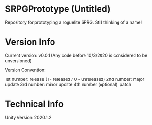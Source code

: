 # SRPGPrototype (Untitled)
Repository for prototyping a roguelite SPRG. Still thinking of a name!

# Version Info

Current version: v0.0.1 (Any code before 10/3/2020 is considered to be unversioned)

Version Convention:

1st number: release (1 - released / 0 - unreleased)
2nd number: major update
3rd number: minor update
4th number (optional): patch

# Technical Info
Unity Version: 2020.1.2